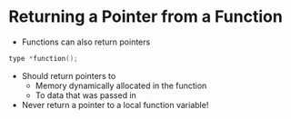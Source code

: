# Returning a Pointer from a Function

- Functions can also return pointers

```cpp
type *function();
```

- Should return pointers to
  - Memory dynamically allocated in the function
  - To data that was passed in
- Never return a pointer to a local function variable!
